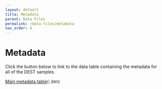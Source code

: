 ```yaml
---
layout: default
title: Metadata
parent: Data Files
permalink: /data-files/metadata
nav_order: 4
---
```

# Metadata

Click the button below to link to the data table containing the metadata for all of the DEST samples.


[Main metadata table](https://github.com/DEST-bio/DEST_freeze1/blob/main/populationInfo/samps.csv){:.btn}
